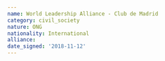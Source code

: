 ```yaml
---
name: World Leadership Alliance - Club de Madrid 
category: civil_society
nature: ONG
nationality: International
alliance: 
date_signed: '2018-11-12'
---
```

    